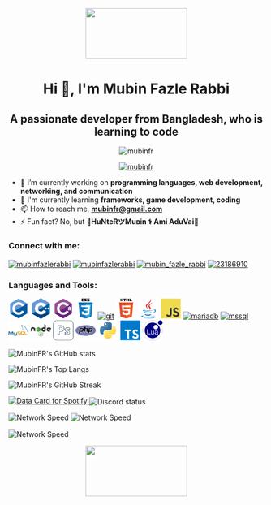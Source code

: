 <p align="center"> <img width="200" height="100" src="https://media.giphy.com/media/Dh5q0sShxgp13DwrvG/giphy.gif" /> </p>

<h1 align="center">Hi 🐸, I'm Mubin Fazle Rabbi</h1>
<h2 align="center">A passionate developer from Bangladesh, who is learning to code</h2>

<p align="center"> <img src="https://komarev.com/ghpvc/?username=mubinfr&label=Profile%20views&color=aaff00&style=flat" alt="mubinfr" /> </p>

<p align="center"> <a href="https://github.com/ryo-ma/github-profile-trophy"><img src="https://github-profile-trophy.vercel.app/?username=mubinfr" alt="mubinfr" /></a> </p>

- 🔭 I’m currently working on **programming languages, web development, networking, and communication**
- 🌱 I'm currently learning **frameworks, game development, coding**
- 📫 How to reach me, **mubinfr@gmail.com**
- ⚡ Fun fact? No, but 💚**HuNteRツMuʙin ⚕ Ami AduVai**💚

<h3 align="left">Connect with me:</h3>
<p align="left">
  <a href="https://www.youtube.com/c/mubinfazlerabbi" target="blank"><img align="center" src="https://raw.githubusercontent.com/rahuldkjain/github-profile-readme-generator/master/src/images/icons/Social/youtube.svg" alt="mubinfazlerabbi" height="30" width="40" /></a>
  <a href="https://fb.com/mubinfazlerabbi" target="blank"><img align="center" src="https://raw.githubusercontent.com/rahuldkjain/github-profile-readme-generator/master/src/images/icons/Social/facebook.svg" alt="mubinfazlerabbi" height="30" width="40" /></a>
  <a href="https://instagram.com/mubin_fazle_rabbi" target="blank"><img align="center" src="https://raw.githubusercontent.com/rahuldkjain/github-profile-readme-generator/master/src/images/icons/Social/instagram.svg" alt="mubin_fazle_rabbi" height="30" width="40" /></a>
  <a href="https://stackoverflow.com/users/23186910" target="blank"><img align="center" src="https://raw.githubusercontent.com/rahuldkjain/github-profile-readme-generator/master/src/images/icons/Social/stack-overflow.svg" alt="23186910" height="30" width="40" /></a>
</p>

<h3 align="left">Languages and Tools:</h3>
<p align="left">
  <a href="https://www.cprogramming.com/" target="_blank" rel="noreferrer"><img src="https://raw.githubusercontent.com/devicons/devicon/master/icons/c/c-original.svg" alt="c" width="40" height="40"/></a>
  <a href="https://www.w3schools.com/cpp/" target="_blank" rel="noreferrer"><img src="https://raw.githubusercontent.com/devicons/devicon/master/icons/cplusplus/cplusplus-original.svg" alt="cplusplus" width="40" height="40"/></a>
  <a href="https://www.w3schools.com/cs/" target="_blank" rel="noreferrer"><img src="https://raw.githubusercontent.com/devicons/devicon/master/icons/csharp/csharp-original.svg" alt="csharp" width="40" height="40"/></a>
  <a href="https://www.w3schools.com/css/" target="_blank" rel="noreferrer"><img src="https://raw.githubusercontent.com/devicons/devicon/master/icons/css3/css3-original-wordmark.svg" alt="css3" width="40" height="40"/></a>
  <a href="https://git-scm.com/" target="_blank" rel="noreferrer"><img src="https://www.vectorlogo.zone/logos/git-scm/git-scm-icon.svg" alt="git" width="40" height="40"/></a>
  <a href="https://www.w3.org/html/" target="_blank" rel="noreferrer"><img src="https://raw.githubusercontent.com/devicons/devicon/master/icons/html5/html5-original-wordmark.svg" alt="html5" width="40" height="40"/></a>
  <a href="https://www.java.com" target="_blank" rel="noreferrer"><img src="https://raw.githubusercontent.com/devicons/devicon/master/icons/java/java-original.svg" alt="java" width="40" height="40"/></a>
  <a href="https://developer.mozilla.org/en-US/docs/Web/JavaScript" target="_blank" rel="noreferrer"><img src="https://raw.githubusercontent.com/devicons/devicon/master/icons/javascript/javascript-original.svg" alt="javascript" width="40" height="40"/></a>
  <a href="https://mariadb.org/" target="_blank" rel="noreferrer"><img src="https://www.vectorlogo.zone/logos/mariadb/mariadb-icon.svg" alt="mariadb" width="40" height="40"/></a>
  <a href="https://www.microsoft.com/en-us/sql-server" target="_blank" rel="noreferrer"><img src="https://www.svgrepo.com/show/303229/microsoft-sql-server-logo.svg" alt="mssql" width="40" height="40"/></a>
  <a href="https://www.mysql.com/" target="_blank" rel="noreferrer"><img src="https://raw.githubusercontent.com/devicons/devicon/master/icons/mysql/mysql-original-wordmark.svg" alt="mysql" width="40" height="40"/></a>
  <a href="https://nodejs.org" target="_blank" rel="noreferrer"><img src="https://raw.githubusercontent.com/devicons/devicon/master/icons/nodejs/nodejs-original-wordmark.svg" alt="nodejs" width="40" height="40"/></a>
  <a href="https://www.photoshop.com/en" target="_blank" rel="noreferrer"><img src="https://raw.githubusercontent.com/devicons/devicon/master/icons/photoshop/photoshop-line.svg" alt="photoshop" width="40" height="40"/></a>
  <a href="https://www.php.net" target="_blank" rel="noreferrer"><img src="https://raw.githubusercontent.com/devicons/devicon/master/icons/php/php-original.svg" alt="php" width="40" height="40"/></a>
  <a href="https://www.python.org" target="_blank" rel="noreferrer"><img src="https://raw.githubusercontent.com/devicons/devicon/master/icons/python/python-original.svg" alt="python" width="40" height="40"/></a>
  <a href="https://www.typescriptlang.org/" target="_blank" rel="noreferrer"><img src="https://raw.githubusercontent.com/devicons/devicon/master/icons/typescript/typescript-original.svg" alt="typescript" width="40" height="40"/></a>
  <a href="https://www.lua.org/" target="_blank" rel="noreferrer"><img src="https://raw.githubusercontent.com/devicons/devicon/master/icons/lua/lua-original-wordmark.svg" alt="typescript" width="40" height="40"/></a>
</p>

![MubinFR's GitHub stats](https://github-readme-stats.vercel.app/api?username=MubinFR&show_icons=true&theme=transparent)

![MubinFR's Top Langs](https://github-readme-stats.vercel.app/api/top-langs/?username=MubinFR&theme=transparent)

![MubinFR's GitHub Streak](https://streak-stats.demolab.com/?user=MubinFR&theme=transparent)

<a href="https://data-card-for-spotify.herokuapp.com/card?user_id=21c5bgyb6dh4uq3hvmcqinq4y">
  <img src="https://data-card-for-spotify.herokuapp.com/api/card?user_id=21c5bgyb6dh4uq3hvmcqinq4y" alt="Data Card for Spotify">
</a>

<img align="center" alt="Discord status" width="400" src="https://discord.c99.nl/widget/theme-2/551421803629641729.png">
<p align="left">
  <img alt="Network Speed" width="200" src="https://www.speedtest.net/result/15698497370.png">
  <img alt="Network Speed" width="200" src="https://www.speedtest.net/result/15698505200.png">
</p>
<img align="center" alt="Network Speed" width="400" src="https://pic.nperf.com/r/3490081604683423-02JCDO85.png">
<p align="center"> <img width="200" height="100" src="https://storage.googleapis.com/duckly-blog/2021/09/how-to-start.gif" /> </p>
